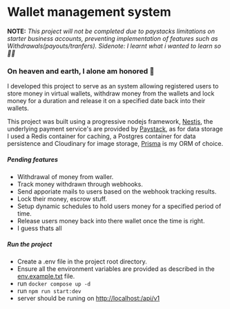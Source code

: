 # Wallet management system

**NOTE:** _This project will not be completed due to paystacks limitations on starter business accounts, preventing implementation of features such as Withdrawals(payouts/tranfers). Sidenote: I learnt what i wanted to learn so 🤷‍♂️_

### On heaven and earth, I alone am honored 🤞

I developed this project to serve as an system allowing registered users to store money in virtual wallets, withdraw money from the wallets and lock money for a duration and release it on a specified date back into their wallets.

This project was built using a progressive nodejs framework, [Nestjs](https://nestjs.com/ 'Nestjs'), the underlying payment service's are provided by [Paystack](https://paystack.com/ 'Paystack'), as for data storage I used a Redis container for caching, a Postgres container for data persistence and Cloudinary for image storage, [Prisma](https://www.prisma.io/ 'Prisma') is my ORM of choice.

##### Pending features

- Withdrawal of money from waller.
- Track money withdrawn through webhooks.
- Send apporiate mails to users based on the webhook tracking results.
- Lock their money, escrow stuff.
- Setup dynamic schedules to hold users money for a specified period of time.
- Release users money back into there wallet once the time is right.
- I guess thats all

##### Run the project

- Create a .env file in the project root directory.
- Ensure all the environment variables are provided as described in the [env.example.txt](https://github.com/kejiahp/wallet-management-system/blob/5f9d39767551b8378667a34a09ce78656535a2c0/env.example.txt, 'env.example.txt') file.
- run `docker compose up -d`
- run `npm run start:dev`
- server should be runing on [http://localhost:<PORT>/api/v1](http://localhost:<PORT>/api/v1)
